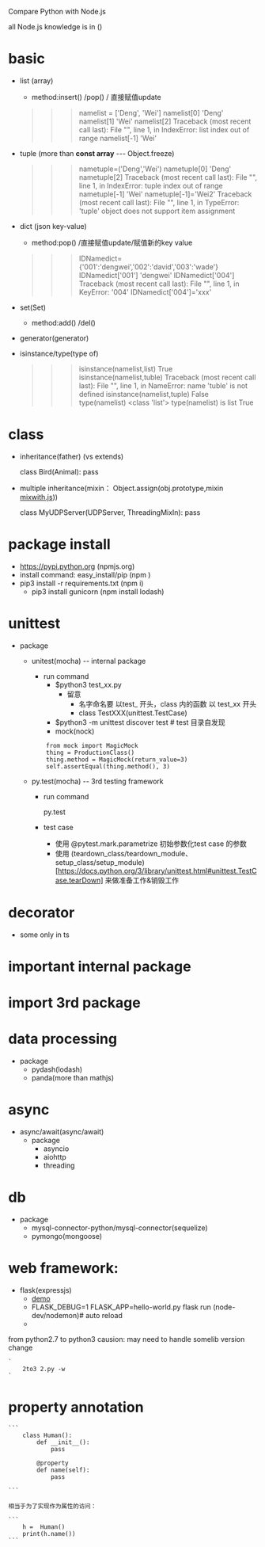 Compare Python with Node.js

all Node.js knowledge is in ()
# basic
- list (array)
	- method:insert() /pop() / 直接赋值update

	>>> namelist = ['Deng', 'Wei']
	>>> namelist[0]
	'Deng'
	>>> namelist[1]
	'Wei'
	>>> namelist[2]
	Traceback (most recent call last):
	  File "<stdin>", line 1, in <module>
	IndexError: list index out of range
	>>> namelist[-1]
	'Wei'


- tuple (more than **const array**  --- Object.freeze)
	
	>>> nametuple=('Deng','Wei')
	>>> nametuple[0]
	'Deng'
	>>> nametuple[2]
	Traceback (most recent call last):
	  File "<stdin>", line 1, in <module>
	IndexError: tuple index out of range
	>>> nametuple[-1]
	'Wei'
	>>> nametuple[-1]='Wei2'
	Traceback (most recent call last):
	  File "<stdin>", line 1, in <module>
	TypeError: 'tuple' object does not support item assignment

- 	dict (json key-value)
	- method:pop() /直接赋值update/赋值新的key value

	>>> IDNamedict={'001':'dengwei','002':'david','003':'wade'}
	>>> IDNamedict['001']
	'dengwei'
	>>> IDNamedict['004']
	Traceback (most recent call last):
	  File "<stdin>", line 1, in <module>
	KeyError: '004'
	>>> IDNamedict['004']='xxx'

- 	set(Set)
	- method:add() /del()

- 	generator(generator)
- 	isinstance/type(type of)
 	
	>>> isinstance(namelist,list)
	True
	>>> isinstance(namelist,tuble)
	Traceback (most recent call last):
	  File "<stdin>", line 1, in <module>
	NameError: name 'tuble' is not defined
	>>> isinstance(namelist,tuple)
	False
	>>> type(namelist)
	<class 'list'>
	>>> type(namelist) is list
	True

# class
- inheritance(father) (vs extends)
	
	class Bird(Animal):
	    pass

- multiple inheritance(mixin： Object.assign(obj.prototype,mixin   [mixwith.js](https://github.com/justinfagnani/mixwith.js))) 
	
	class MyUDPServer(UDPServer, ThreadingMixIn):
	    pass

# package install
- https://pypi.python.org (npmjs.org)
- install command: easy_install/pip (npm )
- pip3 install -r requirements.txt (npm i)
    -  pip3 install gunicorn (npm install lodash)
# unittest
- package 
	-  unitest(mocha)	-- internal package
		- run command
		    - $python3 test_xx.py 
		        - 留意
		            - 名字命名要 以test_ 开头，class 内的函数 以 test_xx 开头
		            - class TestXXX(unittest.TestCase)
		    - $python3 -m unittest discover test # test 目录自发现
		    - mock(nock)
		
		```
			from mock import MagicMock
			thing = ProductionClass()
			thing.method = MagicMock(return_value=3)
			self.assertEqual(thing.method(), 3)
		```
		
	- py.test(mocha)  -- 3rd testing framework
		- run command
			
			py.test
		- test case
			
			- 使用 @pytest.mark.parametrize 初始参数化test case 的参数
			- 使用 (teardown_class/teardown_module、setup_class/setup_module)[https://docs.python.org/3/library/unittest.html#unittest.TestCase.tearDown]	 来做准备工作&销毁工作


# decorator
- some only in ts

# important internal package

# import 3rd package

# data processing
- package
	- pydash(lodash)
	- panda(more than mathjs)

# async 
- async/await(async/await)
	- package
		-  asyncio
		-  aiohttp
		-  threading

# db
- package
	-  mysql-connector-python/mysql-connector(sequelize)
	-  pymongo(mongoose)
	
# web framework:
- flask(expressjs) 
    - [demo](https://github.com/no7dw/py-practice/tree/master/flask-demo)
    - FLASK_DEBUG=1 FLASK_APP=hello-world.py flask run (node-dev/nodemon)# auto reload 
    - 

from python2.7 to python3
	causion: may need to handle somelib version change

	`
		2to3 2.py -w 
	`
# property annotation
    
    ```
        class Human():
            def __init__():
                pass 

            @property 
            def name(self):
                pass

    ```

    相当于为了实现作为属性的访问：
    
    ```
        h =  Human()
        print(h.name())
    ```
